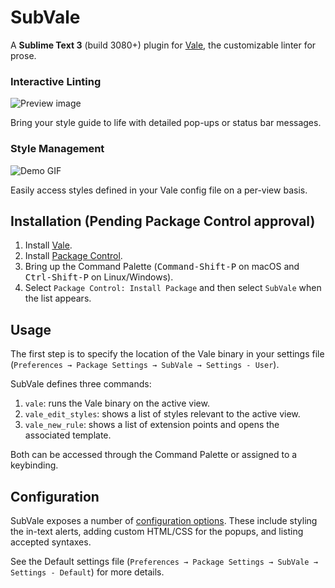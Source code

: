 # SubVale

A **Sublime Text 3** (build 3080+) plugin for [Vale][Vale-home], the customizable linter for prose.

### Interactive Linting

![Preview image][preview-img]

Bring your style guide to life with detailed pop-ups or status bar messages.

### Style Management

![Demo GIF][demo-gif]

Easily access styles defined in your Vale config file on a per-view basis.

## Installation (Pending Package Control approval)

1. Install [Vale][Vale-install].
2. Install [Package Control][pck-ctrl].
3. Bring up the Command Palette
   (<kbd>Command-Shift-P</kbd> on macOS and <kbd>Ctrl-Shift-P</kbd> on Linux/Windows).
4. Select `Package Control: Install Package`
   and then select `SubVale` when the list appears.

## Usage

The first step is to specify the location of the Vale binary in your settings file (`Preferences → Package Settings → SubVale → Settings - User`).

SubVale defines three commands: 

1. `vale`: runs the Vale binary on the active view.
2. `vale_edit_styles`: shows a list of styles relevant to the active view.
3. `vale_new_rule`: shows a list of extension points and opens the associated template.

Both can be accessed through the Command Palette or assigned to a keybinding.

## Configuration

SubVale exposes a number of [configuration options](https://github.com/jdkato/SubVale/blob/master/SubVale.sublime-settings). These include styling the in-text alerts, adding custom HTML/CSS for the popups, and listing accepted syntaxes.

See the Default settings file (`Preferences → Package Settings → SubVale → Settings - Default`) for more details.

[Vale-home]: https://github.com/jdkato/vale
[Vale-install]: https://github.com/jdkato/vale/wiki
[pck-ctrl]: http://wbond.net/sublime_packages/package_control "Sublime Package Control by wbond"

[preview-img]: https://cloud.githubusercontent.com/assets/8785025/23342357/b756e524-fc0d-11e6-8705-856c8a4c56f3.png
[demo-gif]: https://i.gyazo.com/819d7793b4080d5b613836d06a89740e.gif
